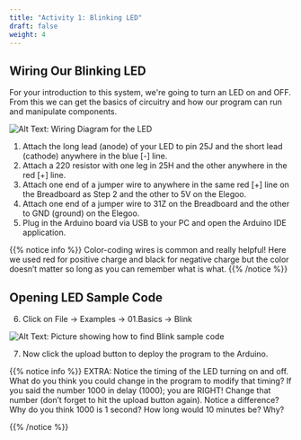 ```yaml
---
title: "Activity 1: Blinking LED"
draft: false
weight: 4
---
```


## Wiring Our Blinking LED

For your introduction to this system, we're going to turn an LED on and OFF. From this we can get the basics of circuitry and how our program can run and manipulate components.

![Alt Text: Wiring Diagram for the LED](../img/act1_LED1.png)

1. Attach the long lead (anode) of your LED to pin 25J and the short lead (cathode) anywhere in the blue [-] line.
2. Attach a 220 resistor with one leg in 25H and the other anywhere in the red [+] line.
3. Attach one end of a jumper wire to anywhere in the same red [+] line on the Breadboard as Step 2 and the other to 5V on the Elegoo.
4. Attach one end of a jumper wire to 31Z on the Breadboard and the other to GND (ground) on the Elegoo.
5. Plug in the Arduino board via USB to your PC and open the Arduino IDE application.

{{% notice info %}}
 Color-coding wires is common and really helpful! Here we used red for positive charge and black for negative charge but the color doesn’t matter so long as you can remember what is what.
 {{% /notice %}}

## Opening LED Sample Code

6. Click on File -> Examples -> 01.Basics -> Blink

![Alt Text: Picture showing how to find Blink sample code](../img/Blink-sample-code.png)

7. Now click the upload button to deploy the program to the Arduino.

{{% notice info %}}
EXTRA: Notice the timing of the LED turning on and off. What do you think you could change in the program to modify that timing?
If you said the number 1000 in delay (1000); you are RIGHT!
Change that number (don’t forget to hit the upload button again).
Notice a difference? Why do you think 1000 is 1 second? How long would 10 minutes be? Why?

{{% /notice %}}
